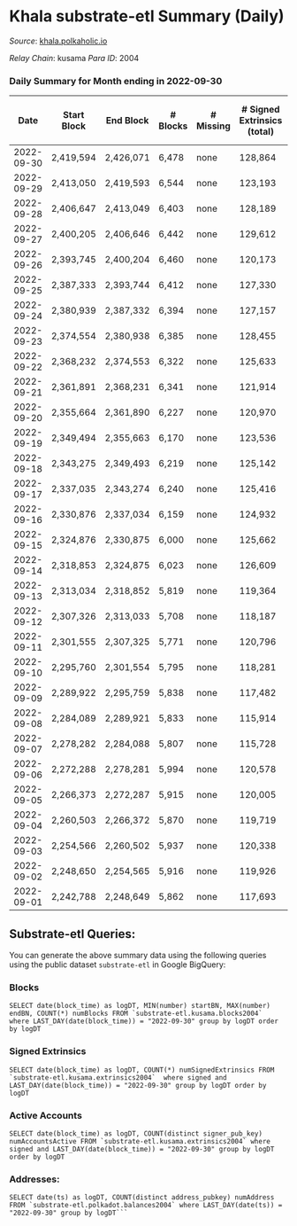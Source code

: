 # Khala substrate-etl Summary (Daily)

_Source_: [khala.polkaholic.io](https://khala.polkaholic.io)

*Relay Chain*: kusama
*Para ID*: 2004



### Daily Summary for Month ending in 2022-09-30


| Date | Start Block | End Block | # Blocks | # Missing | # Signed Extrinsics (total) | # Active Accounts | # Addresses with Balances | # Events | # Transfers | # XCM Transfers In | # XCM Transfers Out |
| ---- | ----------- | --------- | -------- | --------- | --------------------------- | ----------------- | ------------------------- | -------- | ----------- | ------------------ | ------------------- |
| 2022-09-30 | 2,419,594 | 2,426,071 | 6,478 | none  | 128,864 | 1,850 | 17,683 | 1,713,465 | 3,085 ($539,538.70) | 12 ($632.89) |   |
| 2022-09-29 | 2,413,050 | 2,419,593 | 6,544 | none  | 123,193 | 1,739 |  | 1,641,931 | 2,437 ($285,536.31) | 6 ($438.61) |   |
| 2022-09-28 | 2,406,647 | 2,413,049 | 6,403 | none  | 128,189 | 1,725 |  | 1,702,027 | 2,567 ($112,998.59) | 13 ($721.31) |   |
| 2022-09-27 | 2,400,205 | 2,406,646 | 6,442 | none  | 129,612 | 1,708 |  | 1,719,091 | 2,483 ($162,721.57) | 14 ($1,182.92) | 16 ($1,708.29) |
| 2022-09-26 | 2,393,745 | 2,400,204 | 6,460 | none  | 120,173 | 1,771 |  | 1,593,265 | 2,265 ($162,013.59) | 29 ($623.18) | 30 ($757.86) |
| 2022-09-25 | 2,387,333 | 2,393,744 | 6,412 | none  | 127,330 | 1,645 |  | 1,688,842 | 2,463 ($530,733.42) | 6 ($270.78) | 11 ($734.10) |
| 2022-09-24 | 2,380,939 | 2,387,332 | 6,394 | none  | 127,157 | 1,647 |  | 1,678,872 | 2,251 ($83,017.61) | 8 ($328.51) | 7 ($316.63) |
| 2022-09-23 | 2,374,554 | 2,380,938 | 6,385 | none  | 128,455 | 1,708 |  | 1,706,762 | 2,461 ($156,751.64) | 11 ($882.05) | 16 ($1,238.58) |
| 2022-09-22 | 2,368,232 | 2,374,553 | 6,322 | none  | 125,633 | 1,706 |  | 1,667,843 | 2,459 ($115,314.79) | 8 ($640.01) | 14 ($7,849.52) |
| 2022-09-21 | 2,361,891 | 2,368,231 | 6,341 | none  | 121,914 | 1,704 |  | 1,618,478 | 2,415 ($77,584.52) | 6 ($160.55) | 14 ($1,457.84) |
| 2022-09-20 | 2,355,664 | 2,361,890 | 6,227 | none  | 120,970 | 1,736 |  | 1,606,007 | 2,473 ($269,624.69) | 9 ($449.86) | 15 ($655.33) |
| 2022-09-19 | 2,349,494 | 2,355,663 | 6,170 | none  | 123,536 | 1,751 | 17,532 | 1,650,582 | 2,920 ($235,411.06) | 9 ($1,271.57) | 13 ($1,402.11) |
| 2022-09-18 | 2,343,275 | 2,349,493 | 6,219 | none  | 125,142 | 1,685 | 17,503 | 1,665,561 | 2,403 ($111,673.76) | 7 ($2,877.57) | 6 ($368.54) |
| 2022-09-17 | 2,337,035 | 2,343,274 | 6,240 | none  | 125,416 | 1,694 | 17,484 | 1,669,531 | 2,240 ($70,914.86) | 4 ($1,011.88) | 2 ($228.10) |
| 2022-09-16 | 2,330,876 | 2,337,034 | 6,159 | none  | 124,932 | 1,661 | 17,465 | 1,661,817 | 2,598 ($120,543.79) | 2 ($227.40) | 2 ($144.17) |
| 2022-09-15 | 2,324,876 | 2,330,875 | 6,000 | none  | 125,662 | 1,706 | 17,452 | 1,672,400 | 2,684 ($459,920.14) | 4 ($1,188.27) | 7 ($1,004.29) |
| 2022-09-14 | 2,318,853 | 2,324,875 | 6,023 | none  | 126,609 | 1,666 | 17,432 | 1,676,595 | 2,474 ($98,045.71) | 2 ($180.59) | 5 ($231.77) |
| 2022-09-13 | 2,313,034 | 2,318,852 | 5,819 | none  | 119,364 | 1,698 | 17,421 | 1,574,372 | 2,571 ($252,697.37) | 1 ($0.39) | 4 ($289.62) |
| 2022-09-12 | 2,307,326 | 2,313,033 | 5,708 | none  | 118,187 | 1,690 | 17,402 | 1,575,588 | 2,498 ($222,893.47) | 4 ($859.65) | 7 ($1,054.76) |
| 2022-09-11 | 2,301,555 | 2,307,325 | 5,771 | none  | 120,796 | 1,678 |  | 1,601,553 | 2,247 ($171,057.24) | 6 ($525.08) | 6 ($259.77) |
| 2022-09-10 | 2,295,760 | 2,301,554 | 5,795 | none  | 118,281 | 1,664 |  | 1,571,652 | 2,355 ($209,453.87) | 5 ($53.15) | 8 ($1,222.40) |
| 2022-09-09 | 2,289,922 | 2,295,759 | 5,838 | none  | 117,482 | 1,710 |  | 1,559,702 | 2,252 ($165,428.23) | 7 ($203.47) | 6 ($354.16) |
| 2022-09-08 | 2,284,089 | 2,289,921 | 5,833 | none  | 115,914 | 1,698 | 17,358 | 1,536,021 | 2,243 ($859,084.32) | 4 ($1,135.31) | 5 ($1,068.72) |
| 2022-09-07 | 2,278,282 | 2,284,088 | 5,807 | none  | 115,728 | 1,592 | 17,342 | 1,524,970 | 2,066 ($273,020.04) | 6 ($305.86) | 8 ($473.29) |
| 2022-09-06 | 2,272,288 | 2,278,281 | 5,994 | none  | 120,578 | 1,646 | 17,325 | 1,591,684 | 2,464 ($316,915.15) | 1 ($179.72) | 5 ($387.51) |
| 2022-09-05 | 2,266,373 | 2,272,287 | 5,915 | none  | 120,005 | 1,778 | 17,319 | 1,576,821 | 2,549 ($514,268.68) | 5 ($836.37) | 7 ($672.46) |
| 2022-09-04 | 2,260,503 | 2,266,372 | 5,870 | none  | 119,719 | 1,642 | 17,302 | 1,589,769 | 1,960 ($131,569.66) | 1 ($184.73) | 4 ($180.17) |
| 2022-09-03 | 2,254,566 | 2,260,502 | 5,937 | none  | 120,338 | 1,602 | 17,294 | 1,600,123 | 1,871 ($106,550.90) | 2 ($216.35) | 4 ($139.85) |
| 2022-09-02 | 2,248,650 | 2,254,565 | 5,916 | none  | 119,926 | 1,698 | 17,285 | 1,595,605 | 2,265 ($216,473.91) | 9 ($339.17) | 14 ($189.51) |
| 2022-09-01 | 2,242,788 | 2,248,649 | 5,862 | none  | 117,693 | 1,761 | 17,279 | 1,566,440 | 2,642 ($745,698.68) | 5 ($258.24) | 9 ($437.68) |

## Substrate-etl Queries:
You can generate the above summary data using the following queries using the public dataset `substrate-etl` in Google BigQuery:


### Blocks
```
SELECT date(block_time) as logDT, MIN(number) startBN, MAX(number) endBN, COUNT(*) numBlocks FROM `substrate-etl.kusama.blocks2004`  where LAST_DAY(date(block_time)) = "2022-09-30" group by logDT order by logDT
```


### Signed Extrinsics
```
SELECT date(block_time) as logDT, COUNT(*) numSignedExtrinsics FROM `substrate-etl.kusama.extrinsics2004`  where signed and LAST_DAY(date(block_time)) = "2022-09-30" group by logDT order by logDT
```


### Active Accounts
```
SELECT date(block_time) as logDT, COUNT(distinct signer_pub_key) numAccountsActive FROM `substrate-etl.kusama.extrinsics2004` where signed and LAST_DAY(date(block_time)) = "2022-09-30" group by logDT order by logDT
```


### Addresses:
```
SELECT date(ts) as logDT, COUNT(distinct address_pubkey) numAddress FROM `substrate-etl.polkadot.balances2004` where LAST_DAY(date(ts)) = "2022-09-30" group by logDT```

